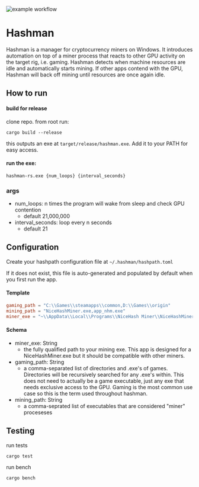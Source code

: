 ![example workflow](https://github.com/briansterle/hashman-rs/actions/workflows/rust.yml/badge.svg)

# Hashman

Hashman is a manager for cryptocurrency miners on Windows. It introduces automation on top of a miner process that reacts to other GPU
activity on the target rig, i.e. gaming. Hashman detects when machine resources are idle and automatically starts
mining. If other apps contend with the GPU, Hashman will back off mining until resources are once again idle.

## How to run

#### build for release

clone repo. from root run: 

```shell
cargo build --release
```

this outputs an exe at `target/release/hashman.exe`. Add it to your PATH for easy access.

#### run the exe:

```shell
hashman-rs.exe {num_loops} {interval_seconds}
```

### args

* num_loops:          n times the program will wake from sleep and check GPU contention
  * default 21,000,000
* interval_seconds:   loop every n seconds
  * default 21

## Configuration

Create your hashpath configuration file at `~/.hashman/hashpath.toml`

If it does not exist, this file is auto-generated and populated by default when you first run the app.

#### Template

```toml
gaming_path = "C:\\Games\\steamapps\\common,D:\\Games\\origin"
mining_path = "NiceHashMiner.exe,app_nhm.exe"
miner_exe = "~\\AppData\\Local\\Programs\\NiceHash Miner\\NiceHashMiner.exe"
```
#### Schema
* miner_exe: String
   * the fully qualified path to your mining exe. This app is designed for a NiceHashMiner.exe but it should be compatible with other miners. 
* gaming_path: String
   * a comma-separated list of directories and .exe's of games. Directories will be recursively searched for any .exe's within. This does not need to actually be a game executable, just any exe that needs exclusive access to the GPU. Gaming is the most common use case so this is the term used throughout hashman.
* mining_path: String
   * a comma-seprated list of executables that are considered "miner" proceseses

## Testing

run tests

```shell
cargo test
```

run bench

```shell
cargo bench
```
